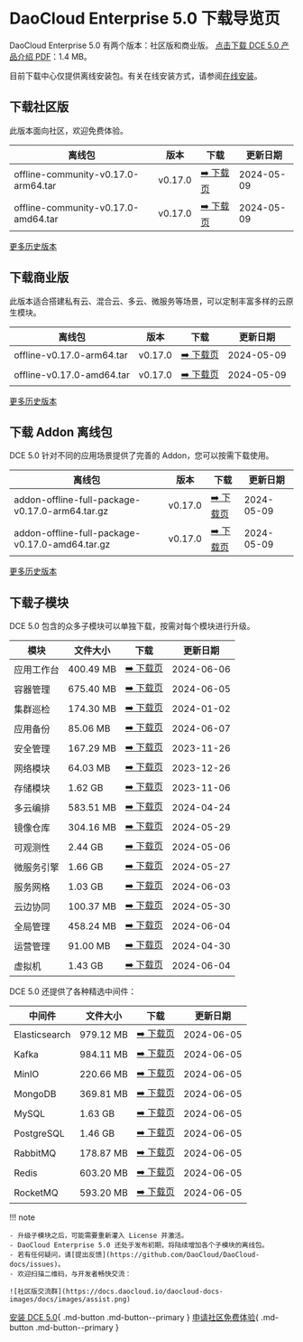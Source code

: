 # DaoCloud Enterprise 5.0 下载导览页

DaoCloud Enterprise 5.0 有两个版本：社区版和商业版。
[点击下载 DCE 5.0 产品介绍 PDF](https://harbor-test2.cn-sh2.ufileos.com/docs/download/DCE5.0-intro.pdf)：1.4 MB。

目前下载中心仅提供离线安装包。有关在线安装方式，请参阅[在线安装](../install/index.md)。

## 下载社区版

此版本面向社区，欢迎免费体验。

| 离线包           | 版本    | 下载  | 更新日期   |
| --------------- | ------- | ---- | -------- |
| offline-community-v0.17.0-arm64.tar | v0.17.0 | [:arrow_right: 下载页](./free/dce5-installer-v0.17.0.md) | 2024-05-09 |
| offline-community-v0.17.0-amd64.tar | v0.17.0 | [:arrow_right: 下载页](./free/dce5-installer-v0.17.0.md) | 2024-05-09 |

[更多历史版本](./free/dce5-installer-history.md)

## 下载商业版

此版本适合搭建私有云、混合云、多云、微服务等场景，可以定制丰富多样的云原生模块。

| 离线包 | 版本    | 下载      | 更新日期   |
| ----- | ------- | -------- | --------- |
| offline-v0.17.0-arm64.tar | v0.17.0 | [:arrow_right: 下载页](./business/dce5-installer-v0.17.0.md) | 2024-05-09 |
| offline-v0.17.0-amd64.tar | v0.17.0 | [:arrow_right: 下载页](./business/dce5-installer-v0.17.0.md) | 2024-05-09 |

[更多历史版本](./business/dce5-installer-history.md)

## 下载 Addon 离线包

DCE 5.0 针对不同的应用场景提供了完善的 Addon，您可以按需下载使用。

| 离线包    | 版本    | 下载 | 更新日期   |
| -------- | ------- | --- | --------- |
| addon-offline-full-package-v0.17.0-arm64.tar.gz | v0.17.0 | [:arrow_right: 下载页](./addon/v0.17.0.md) | 2024-05-09 |
| addon-offline-full-package-v0.17.0-amd64.tar.gz | v0.17.0 | [:arrow_right: 下载页](./addon/v0.17.0.md) | 2024-05-09 |

[更多历史版本](./addon/history.md)

## 下载子模块

DCE 5.0 包含的众多子模块可以单独下载，按需对每个模块进行升级。

| 模块     | 文件大小  | 下载     | 更新日期   |
| -------- | ------- | ---------------------------------------------- | ---------- |
| 应用工作台 | 400.49 MB | [:arrow_right: 下载页](./modules/amamba.md)   | 2024-06-06 |
| 容器管理 | 675.40 MB  | [:arrow_right: 下载页](./modules/kpanda.md)   | 2024-06-05 |
| 集群巡检 | 174.30 MB | [:arrow_right: 下载页](./modules/kcollie.md)   | 2024-01-02 |
| 应用备份 | 85.06 MB  | [:arrow_right: 下载页](./modules/kcoral.md)    | 2024-06-07 |
| 安全管理 | 167.29 MB | [:arrow_right: 下载页](./modules/dowl.md)      | 2023-11-26 |
| 网络模块 | 64.03 MB  | [:arrow_right: 下载页](./modules/spidernet.md) | 2023-12-26 |
| 存储模块 | 1.62 GB   | [:arrow_right: 下载页](./modules/hwameistor.md)| 2023-11-06 |
| 多云编排 | 583.51 MB | [:arrow_right: 下载页](./modules/kairship.md)  | 2024-04-24 |
| 镜像仓库 | 304.16 MB | [:arrow_right: 下载页](./modules/kangaroo.md)  | 2024-05-29 |
| 可观测性 | 2.44 GB   | [:arrow_right: 下载页](./modules/insight.md)   | 2024-05-06 |
| 微服务引擎| 1.66 GB  | [:arrow_right: 下载页](./modules/skoala.md)     | 2024-05-27 |
| 服务网格 | 1.03 GB | [:arrow_right: 下载页](./modules/mspider.md)   | 2024-06-03 |
| 云边协同 | 100.37 MB | [:arrow_right: 下载页](./modules/kant.md)      | 2024-05-30 |
| 全局管理 | 458.24 MB | [:arrow_right: 下载页](./modules/ghippo.md)    | 2024-06-04 |
| 运营管理 | 91.00 MB  | [:arrow_right: 下载页](./modules/gmagpie.md)   | 2024-04-30 |
| 虚拟机   | 1.43 GB  | [:arrow_right: 下载页](./modules/virtnest.md)   | 2024-06-04 |

DCE 5.0 还提供了各种精选中间件：

| 中间件         | 文件大小  | 下载     | 更新日期    |
|---------------| -------- |---------|------------|
| Elasticsearch |979.12 MB| [:arrow_right: 下载页](./modules/middleware/elasticsearch.md) |2024-06-05|
| Kafka |984.11 MB| [:arrow_right: 下载页](./modules/middleware/kafka.md) |2024-06-05|
| MinIO |220.66 MB| [:arrow_right: 下载页](./modules/middleware/minio.md) |2024-06-05|
| MongoDB |369.81 MB| [:arrow_right: 下载页](./modules/middleware/mongodb.md) |2024-06-05|
| MySQL |1.63 GB| [:arrow_right: 下载页](./modules/middleware/mysql.md) |2024-06-05|
| PostgreSQL |1.46 GB| [:arrow_right: 下载页](./modules/middleware/postgresql.md) |2024-06-05|
| RabbitMQ |178.87 MB| [:arrow_right: 下载页](./modules/middleware/rabbitmq.md) |2024-06-05|
| Redis |603.20 MB| [:arrow_right: 下载页](./modules/middleware/redis.md) |2024-06-05|
| RocketMQ |593.20 MB| [:arrow_right: 下载页](./modules/middleware/rocketmq.md) |2024-06-05|

!!! note

    - 升级子模块之后，可能需要重新灌入 License 并激活。
    - DaoCloud Enterprise 5.0 还处于发布初期，将陆续增加各个子模块的离线包。
    - 若有任何疑问，请[提出反馈](https://github.com/DaoCloud/DaoCloud-docs/issues)。
    - 欢迎扫描二维码，与开发者畅快交流：

    ![社区版交流群](https://docs.daocloud.io/daocloud-docs-images/docs/images/assist.png)

[安装 DCE 5.0](../install/index.md){ .md-button .md-button--primary }
[申请社区免费体验](../dce/license0.md){ .md-button .md-button--primary }
